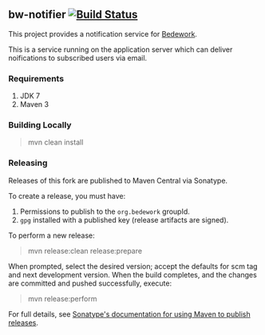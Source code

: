 ## bw-notifier [![Build Status](https://travis-ci.org/Bedework/bw-notifier.svg)](https://travis-ci.org/Bedework/bw-notifier)

This project provides a notification service for
[Bedework](https://www.apereo.org/projects/bedework).

This is a service running on the application server which can deliver
noifications to subscribed users via email.

### Requirements

1. JDK 7
2. Maven 3

### Building Locally

> mvn clean install

### Releasing

Releases of this fork are published to Maven Central via Sonatype.

To create a release, you must have:

1. Permissions to publish to the `org.bedework` groupId.
2. `gpg` installed with a published key (release artifacts are signed).

To perform a new release:

> mvn release:clean release:prepare

When prompted, select the desired version; accept the defaults for scm tag and next development version.
When the build completes, and the changes are committed and pushed successfully, execute:

> mvn release:perform

For full details, see [Sonatype's documentation for using Maven to publish releases](http://central.sonatype.org/pages/apache-maven.html).
